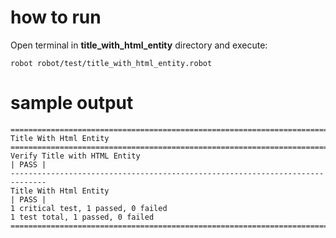 # how to run

Open terminal in **title_with_html_entity** directory and execute:

`robot robot/test/title_with_html_entity.robot`

# sample output

```shell
==============================================================================
Title With Html Entity                                                        
==============================================================================
Verify Title with HTML Entity                                         | PASS |
------------------------------------------------------------------------------
Title With Html Entity                                                | PASS |
1 critical test, 1 passed, 0 failed
1 test total, 1 passed, 0 failed
==============================================================================

```